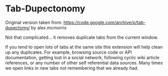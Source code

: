 # Tab-Dupectonomy
Original version taken from: https://code.google.com/archive/p/tab-dupectomy/ by alex.mcmorris

Not that complicated... it removes duplicate tabs from the current window.

If you tend to open lots of tabs at the same site this extension will help clean up any duplicates. For example, browsing source code or API documentation, getting lost in a social network, following cyclic wiki article references, or any number of other self referential data sources. Many times we open links in new tabs not remembering that we already had.
